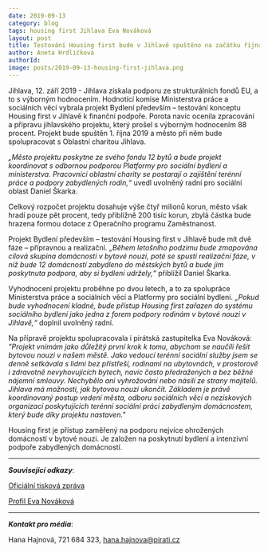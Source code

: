 ```yaml
---
date: 2019-09-13
category: blog
tags: housing first Jihlava Eva Nováková
layout: post
title: Testování Housing first bude v Jihlavě spuštěno na začátku října
author: Aneta Hrdličková
authorId:  
image: posts/2019-09-13-housing-first-jihlava.png
---
```

Jihlava, 12. září 2019 - Jihlava získala podporu ze strukturálních fondů EU, a to s výborným hodnocením. Hodnotící komise Ministerstva práce a sociálních věcí vybrala projekt Bydlení především – testování konceptu Housing first v Jihlavě k finanční podpoře. Porota navíc ocenila zpracování a přípravu jihlavského projektu, který prošel s výborným hodnocením 88 procent. Projekt bude spuštěn 1. října 2019 a město při něm bude spolupracovat s Oblastní charitou Jihlava.

*„Město projektu poskytne ze svého fondu 12 bytů a bude projekt koordinovat s odbornou podporou Platformy pro sociální bydlení a ministerstva. Pracovníci oblastní charity se postarají o zajištění terénní práce a podpory zabydlených rodin,“* uvedl uvolněný radní pro sociální oblast Daniel Škarka.

Celkový rozpočet projektu dosahuje výše čtyř milionů korun, město však hradí pouze pět procent, tedy přibližně 200 tisíc korun, zbylá částka bude hrazena formou dotace z Operačního programu Zaměstnanost. 

Projekt Bydlení především – testování Housing first v Jihlavě bude mít dvě fáze – přípravnou a realizační. *„Během letošního podzimu bude zmapována cílová skupina domácností v bytové nouzi, poté se spustí realizační fáze, v níž bude 12 domácností zabydleno do městských bytů a bude jim poskytnuta podpora, aby si bydlení udržely,“* přiblížil Daniel Škarka.

Vyhodnocení projektu proběhne po dvou letech, a to za spolupráce Ministerstva práce a sociálních věcí a Platformy pro sociální bydlení. *„Pokud bude vyhodnocení kladné, bude přístup Housing first zařazen do systému sociálního bydlení jako jedna z forem podpory rodinám v bytové nouzi v Jihlavě,“* doplnil uvolněný radní.

Na přípravě projektu spolupracovala i pirátská zastupitelka Eva Nováková: *"Projekt vnímám jako důležitý první krok k tomu, abychom se naučili řešit bytovou nouzi v našem městě. Jako vedoucí terénní sociální služby jsem se denně setkávala s lidmi bez přístřeší, rodinami na ubytovnách, v prostorově i zdravotně nevyhovujících bytech, navíc často předražených a bez běžné nájemní smlouvy. Nechybělo ani vyhrožování nebo násilí ze strany majitelů. Jihlava má možnosti, jak bytovou nouzi ukončit. Základem je právě koordinovaný postup vedení města, odboru sociálních věcí a neziskových organizací poskytujících terénní sociální práci zabydleným domácnostem, který bude díky projektu nastaven."*

Housing first je přístup zaměřený na podporu nejvíce ohrožených domácností v bytové nouzi. Je založen na poskytnutí bydlení a intenzivní podpoře zabydlených domácností.

---

***Související odkazy***:

[Oficiální tisková zpráva](https://jihlava.cz/testovani-housing-first-bude-spusteno-na-zacatku-rijna/d-534646/p1=103430?fbclid=IwAR1CiKM2-kZY0WQihBmv0ZfOQtXxp8sJbJMYkk53v-0_svVOLKmKxFqyYkE)

[Profil Eva Nováková](https://wiki.pirati.cz/lide/eva_novakova)

---

***Kontakt pro média***:

Hana Hajnová, 721 684 323, hana.hajnova@pirati.cz
